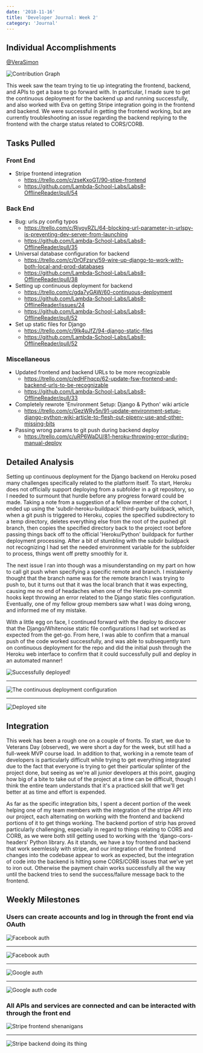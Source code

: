 ```yaml
---
date: '2018-11-16'
title: 'Developer Journal: Week 2'
category: 'Journal'
---
```


## Individual Accomplishments

[@VeraSimon](https://github.com/VeraSimon)

![Contribution Graph](https://raw.githubusercontent.com/VeraSimon/portfolio/master/blog/2018-11-16/contribution_graph.png 'Github Repository Contribution Graph')

<!-- Provide a paragraph (5-8 sentences) summarizing the work you did this week, the challenges you faced, the tools you used, and your accomplishments. -->

This week saw the team trying to tie up integrating the frontend, backend, and APIs to get a base to go forward with. In particular, I made sure to get the continuous deployment for the backend up and running successfully, and also worked with Eva on getting Stripe integration going in the frontend and backend. We were successful in getting the frontend working, but are currently troubleshooting an issue regarding the backend replying to the frontend with the charge status related to CORS/CORB.

## Tasks Pulled

### Front End

- Stripe frontend integration
  - https://trello.com/c/zseKxoGT/90-stipe-frontend
  - https://github.com/Lambda-School-Labs/Labs8-OfflineReader/pull/54

### Back End

- Bug: urls.py config typos
  - https://trello.com/c/RiyoyRZL/64-blocking-url-parameter-in-urlspy-is-preventing-dev-server-from-launching
  - https://github.com/Lambda-School-Labs/Labs8-OfflineReader/pull/35
- Universal database configuration for backend
  - https://trello.com/c/0rOFzsry/59-wire-up-django-to-work-with-both-local-and-prod-databases
  - https://github.com/Lambda-School-Labs/Labs8-OfflineReader/pull/38
- Setting up continuous deployment for backend
  - https://trello.com/c/gda7yGAW/60-continuous-deployment
  - https://github.com/Lambda-School-Labs/Labs8-OfflineReader/issues/24
  - https://github.com/Lambda-School-Labs/Labs8-OfflineReader/pull/52
- Set up static files for Django
  - https://trello.com/c/9lk4uJfZ/94-django-static-files
  - https://github.com/Lambda-School-Labs/Labs8-OfflineReader/pull/52

### Miscellaneous

- Updated frontend and backend URLs to be more recognizable
  - https://trello.com/c/edHFhqcp/62-update-fsw-frontend-and-backend-urls-to-be-recognizable
  - https://github.com/Lambda-School-Labs/Labs8-OfflineReader/pull/33
- Completely rewrote 'Environment Setup: Django & Python' wiki article
  - https://trello.com/c/GezWRy5n/91-update-environment-setup-django-python-wiki-article-to-flesh-out-pipenv-use-and-other-missing-bits
- Passing wrong params to git push during backend deploy
  - https://trello.com/c/uRP6WaDU/81-heroku-throwing-error-during-manual-deploy

## Detailed Analysis

<!-- Pick one of your tickets and provide a detailed analysis of the work you did. This should be approximately 1/4 page of text, and at least three screenshots. -->

Setting up continuous deployment for the Django backend on Heroku posed many challenges specifically related to the platform itself. To start, Heroku does not officially support deploying from a subfolder in a git repository, so I needed to surmount that hurdle before any progress forward could be made. Taking a note from a suggestion of a fellow member of the cohort, I ended up using the 'subdir-heroku-buildpack' third-party buildpack, which, when a git push is triggered to Heroku, copies the specified subdirectory to a temp directory, deletes everything else from the root of the pushed git branch, then copies the specified directory back to the project root before passing things back off to the official 'Heroku/Python' buildpack for further deployment processing. After a bit of stumbling with the subdir buildpack not recognizing I had set the needed environment variable for the subfolder to process, things went off pretty smoothly for it.

The next issue I ran into though was a misunderstanding on my part on how to call git push when specifying a specific remote and branch. I mistakenly thought that the branch name was for the remote branch I was trying to push to, but it turns out that it was the local branch that it was expecting, causing me no end of headaches when one of the Heroku pre-commit hooks kept throwing an error related to the Django static files configuration. Eventually, one of my fellow group members saw what I was doing wrong, and informed me of my mistake.

With a little egg on face, I continued forward with the deploy to discover that the Django/Whitenoise static file configurations I had set worked as expected from the get-go. From here, I was able to confirm that a manual push of the code worked successfully, and was able to subsequently turn on continuous deployment for the repo and did the initial push through the Heroku web interface to confirm that it could successfully pull and deploy in an automated manner!

![Successfully deployed!](https://raw.githubusercontent.com/VeraSimon/portfolio/master/blog/2018-11-16/dep_success.png 'Deploy success!')

---

![The continuous deployment configuration](https://raw.githubusercontent.com/VeraSimon/portfolio/master/blog/2018-11-16/dep_config.png 'Deploy configuration')

---

![Deployed site](https://raw.githubusercontent.com/VeraSimon/portfolio/master/blog/2018-11-16/dep_site.png 'Deployed site')

## Integration

<!-- As a part of your journal entry, write 1/4 to 1/2 a page reflecting on your experiences working with a team to integrate several servers, pages, APIs, and services into one project. Describe how your pieces of the project interfaced with and integrated with your teammates. -->

This week has been a rough one on a couple of fronts. To start, we due to Veterans Day (observed), we were short a day for the week, but still had a full-week MVP course load. In addition to that, working in a remote team of developers is particularly difficult while trying to get everything integrated due to the fact that everyone is trying to get their particular splinter of the project done, but seeing as we're all junior developers at this point, gauging how big of a bite to take out of the project at a time can be difficult, though I think the entire team understands that it's a practiced skill that we'll get better at as time and effort is expended.

As far as the specific integration bits, I spent a decent portion of the week helping one of my team members with the integration of the stripe API into our project, each alternating on working with the frontend and backend portions of it to get things working. The backend portion of strip has proved particularly challenging, especially in regard to things relating to CORS and CORB, as we were both still getting used to working with the 'django-cors-headers' Python library. As it stands, we have a toy frontend and backend that work seemlessly with stripe, and our integration of the frontend changes into the codebase appear to work as expected, but the integration of code into the backend is hitting some CORS/CORB issues that we've yet to iron out. Otherwise the payment chain works successfully all the way until the backend tries to send the success/failure message back to the frontend.

## Weekly Milestones

<!-- As a group, provide links to evidence that:
Front and back end servers are connected
Users can create accounts and log in through the front end via OAuth
All APIs and services are connected and can be interacted with through the front end. A test message is acceptable to meet this requirement
 -->

### Users can create accounts and log in through the front end via OAuth

![Facebook auth](https://raw.githubusercontent.com/VeraSimon/portfolio/master/blog/2018-11-16/facebook-pop-up.jpg 'Facebook auth')

---

![Facebook auth](https://raw.githubusercontent.com/VeraSimon/portfolio/master/blog/2018-11-16/facebook-console-log.jpg 'Facebook auth')

---

![Google auth](https://raw.githubusercontent.com/VeraSimon/portfolio/master/blog/2018-11-16/google-auth.png 'Google auth')

---

![Google auth code](https://raw.githubusercontent.com/VeraSimon/portfolio/master/blog/2018-11-16/google-auth-code.png 'Google auth code')

### All APIs and services are connected and can be interacted with through the front end

![Stripe frontend shenanigans](https://raw.githubusercontent.com/VeraSimon/portfolio/master/blog/2018-11-16/frontend-stripe-cors-corb.png 'Stripe frontend shenanigans')

---

![Stripe backend doing its thing](https://raw.githubusercontent.com/VeraSimon/portfolio/master/blog/2018-11-16/backend-stripe-response.png 'Stripe backend doing its thing')

